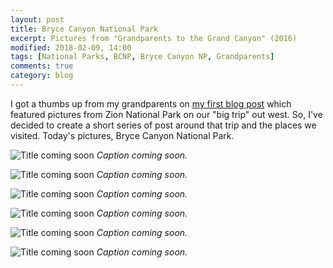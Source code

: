```yaml
---
layout: post
title: Bryce Canyon National Park
excerpt: Pictures from "Grandparents to the Grand Canyon" (2016)
modified: 2018-02-09, 14:00
tags: [National Parks, BCNP, Bryce Canyon NP, Grandparents]
comments: true
category: blog
---
```


I got a thumbs up from my grandparents on [my first blog post](aldridgecaleb.github.io/_posts/2018-02-07_GPtoGC_ZNP.md) which featured pictures from Zion National Park on our "big trip" out west. So, I've decided to create a short series of post around that trip and the places we visited. Today's pictures, Bryce Canyon National Park. 

![Title coming soon](aldridgecaleb.github.io/images/IMG_20160802_094427403.jpg)
*Caption coming soon.*

![Title coming soon](aldridgecaleb.github.io/images/IMG_20160802_094458151.jpg)
*Caption coming soon.*

![Title coming soon](aldridgecaleb.github.io/images/IMG_20160802_095219628.jpg)
*Caption coming soon.*

![Title coming soon](aldridgecaleb.github.io/images/IMG_20160802_104546091.jpg)
*Caption coming soon.*

![Title coming soon](aldridgecaleb.github.io/images/IMG_20160802_105344027.jpg)
*Caption coming soon.*

![Title coming soon](aldridgecaleb.github.io/images/IMG_20160802_105534390.jpg)
*Caption coming soon.*
